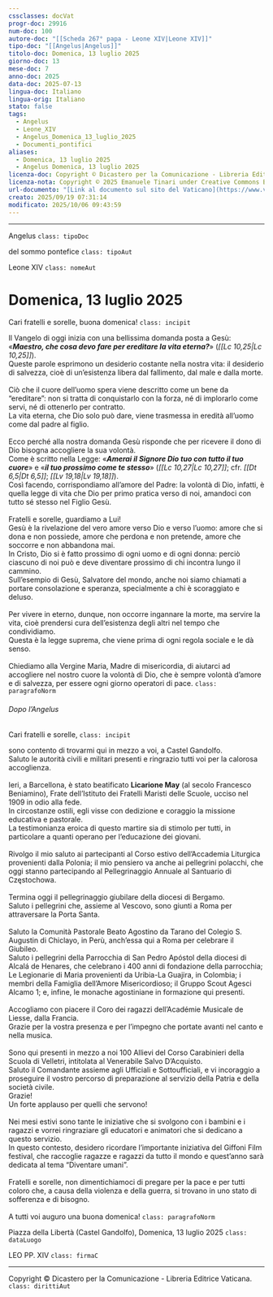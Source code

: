 ```yaml
---
cssclasses: docVat
progr-doc: 29916
num-doc: 100
autore-doc: "[[Scheda 267° papa - Leone XIV|Leone XIV]]"
tipo-doc: "[[Angelus|Angelus]]"
titolo-doc: Domenica, 13 luglio 2025
giorno-doc: 13
mese-doc: 7
anno-doc: 2025
data-doc: 2025-07-13
lingua-doc: Italiano
lingua-orig: Italiano
stato: false
tags:
  - Angelus
  - Leone_XIV
  - Angelus_Domenica_13_luglio_2025
  - Documenti_pontifici
aliases:
  - Domenica, 13 luglio 2025
  - Angelus Domenica, 13 luglio 2025
licenza-doc: Copyright © Dicastero per la Comunicazione - Libreria Editrice Vaticana
licenza-nota: Copyright © 2025 Emanuele Tinari under Creative Commons BY-NC-SA 4.0 https://creativecommons.org/licenses/by-nc-sa/4.0/
url-documento: "[Link al documento sul sito del Vaticano](https://www.vatican.va/content/leo-xiv/it/angelus/2025/documents/20250713-angelus.html)"
creato: 2025/09/19 07:31:14
modificato: 2025/10/06 09:43:59
---
```



***


Angelus `class: tipoDoc`


del sommo pontefice `class: tipoAut`


Leone XIV `class: nomeAut`


# Domenica, 13 luglio 2025


Cari fratelli e sorelle, buona domenica! `class: incipit`


Il Vangelo di oggi inizia con una bellissima domanda posta a Gesù: «***Maestro, che cosa devo fare per ereditare la vita eterna?***» (*<span class="BibleRef">[[Lc 10,25|Lc 10,25]]</span>*).<br>Queste parole esprimono un desiderio costante nella nostra vita: il desiderio di salvezza, cioè di un’esistenza libera dal fallimento, dal male e dalla morte.<br><br>Ciò che il cuore dell’uomo spera viene descritto come un bene da “ereditare”: non si tratta di conquistarlo con la forza, né di implorarlo come servi, né di ottenerlo per contratto.<br>La vita eterna, che Dio solo può dare, viene trasmessa in eredità all’uomo come dal padre al figlio.<br><br>Ecco perché alla nostra domanda Gesù risponde che per ricevere il dono di Dio bisogna accogliere la sua volontà.<br>Come è scritto nella Legge: «***Amerai il Signore Dio tuo con tutto il tuo cuore***» e «***il tuo prossimo come te stesso***»  (*<span class="BibleRef">[[Lc 10,27|Lc 10,27]]</span>*; cfr. *<span class="BibleRef">[[Dt 6,5|Dt 6,5]]</span>*; *<span class="BibleRef">[[Lv 19,18|Lv 19,18]]</span>*).<br>Così facendo, corrispondiamo all’amore del Padre: la volontà di Dio, infatti, è quella legge di vita che Dio per primo pratica verso di noi, amandoci con tutto sé stesso nel Figlio Gesù.<br><br>Fratelli e sorelle, guardiamo a Lui!<br>Gesù è la rivelazione del vero amore verso Dio e verso l’uomo: amore che si dona e non possiede, amore che perdona e non pretende, amore che soccorre e non abbandona mai.<br>In Cristo, Dio si è fatto prossimo di ogni uomo e di ogni donna: perciò ciascuno di noi può e deve diventare prossimo di chi incontra lungo il cammino.<br>Sull’esempio di Gesù, Salvatore del mondo, anche noi siamo chiamati a portare consolazione e speranza, specialmente a chi è scoraggiato e deluso.<br><br>Per vivere in eterno, dunque, non occorre ingannare la morte, ma servire la vita, cioè prendersi cura dell’esistenza degli altri nel tempo che condividiamo.<br>Questa è la legge suprema, che viene prima di ogni regola sociale e le dà senso.<br><br>Chiediamo alla Vergine Maria, Madre di misericordia, di aiutarci ad accogliere nel nostro cuore la volontà di Dio, che è sempre volontà d’amore e di salvezza, per essere ogni giorno operatori di pace. `class: paragrafoNorm`


###### Dopo l’*Angelus*


Cari fratelli e sorelle, `class: incipit`


sono contento di trovarmi qui in mezzo a voi, a Castel Gandolfo.<br>Saluto le autorità civili e militari presenti e ringrazio tutti voi per la calorosa accoglienza.<br><br>Ieri, a Barcellona, è stato beatificato **Licarione May** (al secolo Francesco Beniamino), Frate dell’Istituto dei Fratelli Maristi delle Scuole, ucciso nel 1909 in odio alla fede.<br>In circostanze ostili, egli visse con dedizione e coraggio la missione educativa e pastorale.<br>La testimonianza eroica di questo martire sia di stimolo per tutti, in particolare a quanti operano per l’educazione dei giovani.<br><br>Rivolgo il mio saluto ai partecipanti al Corso estivo dell’Accademia Liturgica provenienti dalla Polonia; il mio pensiero va anche ai pellegrini polacchi, che oggi stanno partecipando al Pellegrinaggio Annuale al Santuario di Częstochowa.<br><br>Termina oggi il pellegrinaggio giubilare della diocesi di Bergamo.<br>Saluto i pellegrini che, assieme al Vescovo, sono giunti a Roma per attraversare la Porta Santa.<br><br>Saluto la Comunità Pastorale Beato Agostino da Tarano del Colegio S. Augustin di Chiclayo, in Perù, anch’essa qui a Roma per celebrare il Giubileo.<br>Saluto i pellegrini della Parrocchia di San Pedro Apóstol della diocesi di Alcalá de Henares, che celebrano i 400 anni di fondazione della parrocchia; Le Legionarie di Maria provenienti da Uribia-La Guajira, in Colombia; i membri della Famiglia dell’Amore Misericordioso; il Gruppo Scout Agesci Alcamo 1; e, infine, le monache agostiniane in formazione qui presenti.<br><br>Accogliamo con piacere il Coro dei ragazzi dell’Académie Musicale de Liesse, dalla Francia.<br>Grazie per la vostra presenza e per l’impegno che portate avanti nel canto e nella musica.<br><br>Sono qui presenti in mezzo a noi 100 Allievi del Corso Carabinieri della Scuola di Velletri, intitolata al Venerabile Salvo D’Acquisto.<br>Saluto il Comandante assieme agli Ufficiali e Sottoufficiali, e vi incoraggio a proseguire il vostro percorso di preparazione al servizio della Patria e della società civile.<br>Grazie!<br>Un forte applauso per quelli che servono!<br><br>Nei mesi estivi sono tante le iniziative che si svolgono con i bambini e i ragazzi e vorrei ringraziare gli educatori e animatori che si dedicano a questo servizio.<br>In questo contesto, desidero ricordare l’importante iniziativa del Giffoni Film festival, che raccoglie ragazze e ragazzi da tutto il mondo e quest’anno sarà dedicata al tema “Diventare umani”.<br><br>Fratelli e sorelle, non dimentichiamoci di pregare per la pace e per tutti coloro che, a causa della violenza e della guerra, si trovano in uno stato di sofferenza e di bisogno.<br><br>A tutti voi auguro una buona domenica! `class: paragrafoNorm`


Piazza della Libertà (Castel Gandolfo), Domenica, 13 luglio 2025 `class: dataLuogo`


LEO PP. XIV `class: firmaC`


***


Copyright © Dicastero per la Comunicazione - Libreria Editrice Vaticana. `class: dirittiAut`


